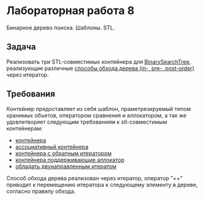 # Лабораторная работа 8

Бинарное дерево поиска. Шаблоны. STL.

## Задача

Реализовать три STL-совместимых контейнера для [BinarySearchTree](https://en.wikipedia.org/wiki/Binary_search_tree), реализующие различные [способы обхода дерева (in-, pre-, post-order)](https://en.wikipedia.org/wiki/Tree_traversal) через итератор.

## Требования

Контейнер предоставляет из себя шаблон, праметрезируемый типом хранимых объетов, оператором сравнения и аллокатором, а так же удовлетворяет следующим требованиям к stl-совместимым контейнерам:

  - [контейнера](https://en.cppreference.com/w/cpp/named_req/Container)
  - [ассоциативный контейнера](https://en.cppreference.com/w/cpp/named_req/AssociativeContainer)
  - [контейнера с обратным итератором](https://en.cppreference.com/w/cpp/named_req/ReversibleContainer)
  - [контейнера поддерживающие аллокатор](https://en.cppreference.com/w/cpp/named_req/AllocatorAwareContainer)
  - [oбладать двунаправленным итератом](https://en.cppreference.com/w/cpp/named_req/BidirectionalIterator)

Способ обхода дерева реализован через итератор, оператор "++" приводит к перемещению итератора к следующему элементу в дереве, согласно правилу обхода.
